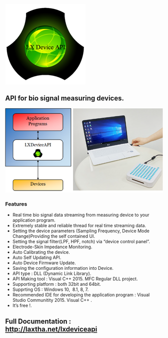 ![LXDeviceAPI](Images/VISD-10_LOGO_LXDeviceAPI_256x256.png)
## API for bio signal measuring devices.

![LXDeviceAPI](Images/System-Architecture_LXDeviceAPI_780x420.png)
### Features 
- Real time bio signal data streaming from measuring device to your application program.
- Extremely stable and reliable thread for real time streaming data.
- Setting the device parameters (Sampling Frequency, Device Mode Change)Providing the self contained UI. 
- Setting the signal filter(LPF, HPF, notch) via “device control panel”.
- Electrode-Skin Impedance Monitoring.
- Auto Calibrating the device.
- Auto Self Updating API.
- Auto Device Firmware Update.
- Saving the configuration information into Device.
- API type : DLL (Dynamic Link Library).
- API Making tool : Visual C++ 2015. MFC Regular DLL project.
- Supporting platform : both 32bit and 64bit.
- Supprting OS : Windows 10,  8.1, 8, 7.
- Recommended IDE for developing the application program : Visual Studio Communitity 2015. Visual C++ . 
- It’s free !.
## Full Documentation : http://laxtha.net/lxdeviceapi
